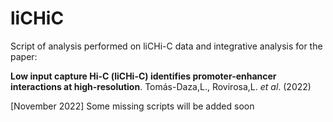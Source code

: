 # liCHiC
Script of analysis performed on liCHi-C data and integrative analysis for the paper:

**Low input capture Hi-C (liCHi-C) identifies promoter-enhancer interactions at high-resolution**. Tomás-Daza,L., Rovirosa,L. _et al_. (2022)

[November 2022] Some missing scripts will be added soon
